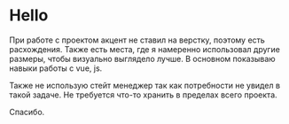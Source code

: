 # Hello

При работе с проектом акцент не ставил на верстку, поэтому есть расхождения.
Также есть места, где я намеренно использовал другие размеры, чтобы визуально выглядело лучше.
В основном показываю навыки работы с vue, js.

Также не использую стейт менеджер так как потребности не увидел в такой задаче. Не требуется что-то хранить в пределах всего проекта.

Спасибо.
